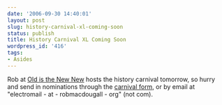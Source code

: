 ```yaml
---
date: '2006-09-30 14:40:01'
layout: post
slug: history-carnival-xl-coming-soon
status: publish
title: History Carnival XL Coming Soon
wordpress_id: '416'
tags:
- Asides
---
```


Rob at [Old is the New New](http://www.robmacdougall.org/) hosts the history carnival tomorrow, so hurry and send in nominations through the [carnival form](http://blogcarnival.com/bc/submit_29.html), or by email at "electromail - at - robmacdougall - org" (not com).
